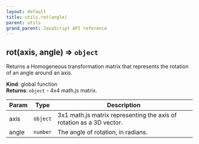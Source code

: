 ```yaml
---
layout: default
title: utils.rot(angle)
parent: utils
grand_parent: JavaScript API reference
---
```


## rot(axis, angle) ⇒ <code>object</code>
Returns a Homogeneous transformation matrix that represents the rotation of an angle around an axis.

**Kind**: global function  
**Returns**: <code>object</code> - 4x4 math.js matrix.  

| Param | Type | Description |
| --- | --- | --- |
| axis | <code>object</code> | 3x1 math.js matrix representing the axis of rotation as a 3D vector. |
| angle | <code>number</code> | The angle of rotation, in radians. |